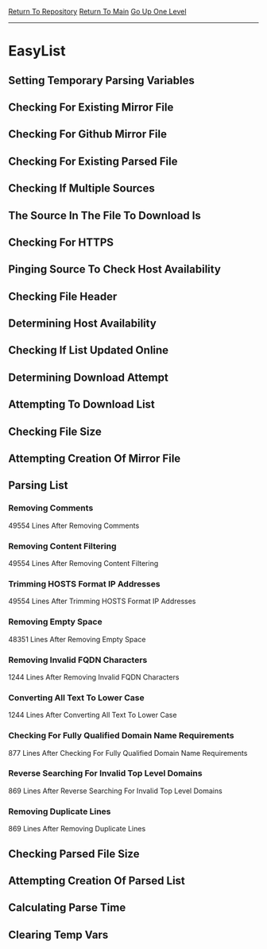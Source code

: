[Return To Repository](https://github.com/deathbybandaid/piholeparser/)
[Return To Main](https://github.com/deathbybandaid/piholeparser/blob/master/RecentRunLogs/Mainlog.md)
[Go Up One Level](https://github.com/deathbybandaid/piholeparser/blob/master/RecentRunLogs/TopLevelScripts/30-Processing-External-Blacklists.md)
____________________________________
# EasyList
## Setting Temporary Parsing Variables
## Checking For Existing Mirror File
## Checking For Github Mirror File
## Checking For Existing Parsed File
## Checking If Multiple Sources
## The Source In The File To Download Is
## Checking For HTTPS
## Pinging Source To Check Host Availability
## Checking File Header
## Determining Host Availability
## Checking If List Updated Online
## Determining Download Attempt
## Attempting To Download List
## Checking File Size
## Attempting Creation Of Mirror File
## Parsing List
### Removing Comments
49554 Lines After Removing Comments
### Removing Content Filtering
49554 Lines After Removing Content Filtering
### Trimming HOSTS Format IP Addresses
49554 Lines After Trimming HOSTS Format IP Addresses
### Removing Empty Space
48351 Lines After Removing Empty Space
### Removing Invalid FQDN Characters
1244 Lines After Removing Invalid FQDN Characters
### Converting All Text To Lower Case
1244 Lines After Converting All Text To Lower Case
### Checking For Fully Qualified Domain Name Requirements
877 Lines After Checking For Fully Qualified Domain Name Requirements
### Reverse Searching For Invalid Top Level Domains
869 Lines After Reverse Searching For Invalid Top Level Domains
### Removing Duplicate Lines
869 Lines After Removing Duplicate Lines
## Checking Parsed File Size
## Attempting Creation Of Parsed List
## Calculating Parse Time
## Clearing Temp Vars

